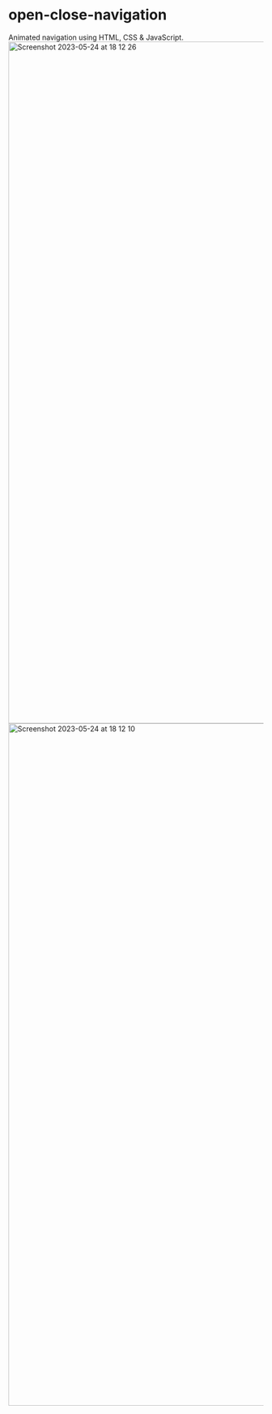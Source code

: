 # open-close-navigation

Animated navigation using HTML, CSS & JavaScript.
<img width="1347" alt="Screenshot 2023-05-24 at 18 12 26" src="https://github.com/vickneee/open-close-navigation/assets/93821265/5d586a74-7461-4487-9c2a-4ea94adf2904">
<img width="1348" alt="Screenshot 2023-05-24 at 18 12 10" src="https://github.com/vickneee/open-close-navigation/assets/93821265/8b7d8220-e9a4-49dc-9f28-8eded72dc6fb">
